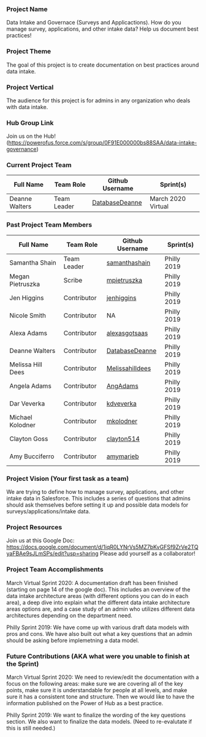 ### Project Name
Data Intake and Governace (Surveys and Applicactions).
How do you manage survey, applications, and other intake data?  Help us document best practices!

### Project Theme
The goal of this project is to create documentation on best practices around data intake.

### Project Vertical
The audience for this project is for admins in any organization who deals with data intake.

### Hub Group Link
Join us on the Hub!(https://powerofus.force.com/s/group/0F91E000000bs88SAA/data-intake-governance)
### Current Project Team

Full Name          | Team Role         | Github Username                                       | Sprint(s)
------------       | -------------     | -------------                                         | -------------
Deanne Walters     | Team Leader       | [DatabaseDeanne](https://github.com/DatabaseDeanne)   | March 2020 Virtual

### Past Project Team Members

Full Name          | Team Role             | Github Username                                     | Sprint(s)
------------       | -------------         | -------------                                       | -------------
Samantha Shain     | Team Leader           | [samanthashain](https://github.com/samanthashain)   | Philly 2019
Megan Pietruszka   | Scribe                | [mpietruszka](https://github.com/mpietruszka)       | Philly 2019
Jen Higgins        | Contributor           | [jenhiggins](https://github.com/jenhiggins)         | Philly 2019
Nicole Smith       | Contributor           | NA                                                  | Philly 2019
Alexa Adams        | Contributor           | [alexasgotsaas](https://github.com/alexasgotsaas)   | Philly 2019
Deanne Walters     | Contributor           | [DatabaseDeanne](https://github.com/DatabaseDeanne) | Philly 2019
Melissa Hill Dees  | Contributor           | [Melissahilldees](https://github.com/Melissahilldees) | Philly 2019
Angela Adams       | Contributor           | [AngAdams](https://github.com/AngAdams)             | Philly 2019
Dar Veverka        | Contributor           | [kdveverka](https://github.com/kdveverka)           | Philly 2019
Michael Kolodner   | Contributor           | [mkolodner](https://github.com/mkolodner)           | Philly 2019
Clayton Goss       | Contributor           | [clayton514](https://github.com/clayton514)         | Philly 2019
Amy Bucciferro     | Contributor           | [amymarieb](https://github.com/amymarieb)           | Philly 2019

### Project Vision (Your first task as a team)

We are trying to define how to manage survey, applications, and other intake data in Salesforce. This includes a series of questions that admins should ask themselves before setting it up and possible data models for surveys/applications/intake data.

### Project Resources
Join us at this Google Doc:  https://docs.google.com/document/d/1iqR0LYNrVs5MZ7bKvGFSf9ZrVe2TQyaFBAe9sJLmSPs/edit?usp=sharing
Please add yourself as a collaborator!

### Project Team Accomplishments

March Virtual Sprint 2020: A documentation draft has been finished (starting on page 14 of the google doc). This includes an overview of the data intake architecture areas (with different options you can do in each area), a deep dive into explain what the different data intake architecture areas options are, and a case study of an admin who utilizes different data architectures depending on the department need.

Philly Sprint 2019: We have come up with various draft data models with pros and cons. We have also built out what a key questions that an admin should be asking before implemetning a data model.

### Future Contributions (AKA what were you unable to finish at the Sprint)

March Virtual Sprint 2020: We need to review/edit the documentation with a focus on the following areas: make sure we are covering all of the key points, make sure it is understandable for people at all levels, and make sure it has a consistent tone and structure. Then we would like to have the information published on the Power of Hub as a best practice.

Philly Sprint 2019: We want to finalize the wording of the key questions section. We also want to finalize the data models. (Need to re-evalutate if this is still needed.)

